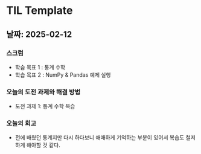 # TIL Template

## 날짜: 2025-02-12

### 스크럼
- 학습 목표 1 : 통계 수학
- 학습 목표 2 : NumPy & Pandas 예제 실행

### 오늘의 도전 과제와 해결 방법
- 도전 과제 1: 통계 수학 복습

### 오늘의 회고
- 전에 배웠던 통계지만 다시 하다보니 애매하게 기억하는 부분이 있어서 복습도 철저하게 해야할 것 같다.
